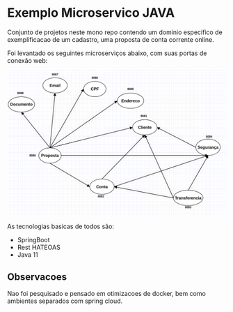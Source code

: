 # Exemplo Microservico JAVA

Conjunto de projetos neste mono repo contendo um dominio especifico de exemplificacao de um cadastro, uma proposta de conta corrente online.

Foi levantado os seguintes microserviços abaixo, com suas portas de conexão web:

![alt text](https://github.com/jopss/exemplo-java-microservicos/blob/main/docs/micros.png?raw=true)

As tecnologias basicas de todos são:

* SpringBoot
* Rest HATEOAS
* Java 11

## Observacoes

Nao foi pesquisado e pensado em otimizacoes de docker, bem como ambientes separados com spring cloud.
